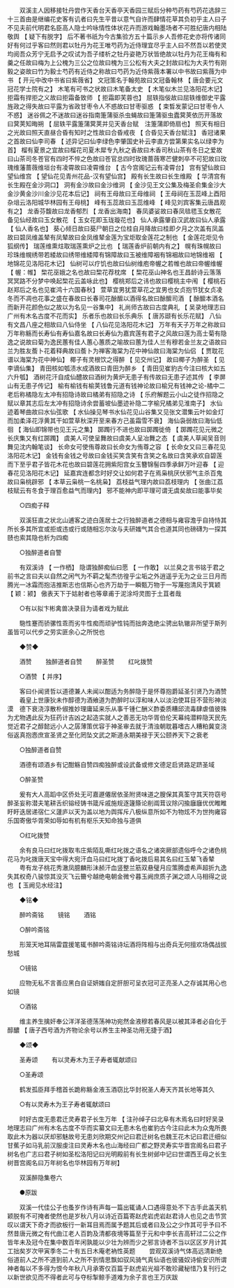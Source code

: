 <!-- { "loadSidebar": true } -->
　　双溪主人因移接牡丹尝作天香台天香亭天香园三赋后分种芍药有芍药花选辞三十三首由是继编花史客有讥者曰先生平昔以意气自许而肆情花草其负初乎主人曰子不见夫前代明君名臣高人隐士吟咏情性体状花卉而游戏翰墨场者不可胜纪唐内相陆敬舆 【 疑下有脱字】 后不著书祇为今古集验方五十篇示乡人吾修花史亦将传诸同好有何过乎客曰然则君以牡丹为花王唯芍药为近侍理宜尽乎主人曰不然吾以若使灵均阅吾众芳宁无启予之叹试为吾子缕析之牡丹姿艳万状皆绝故以牡丹为花王梅有和羹之任故曰梅为上公槐为三公之位故曰槐为三公松有大夫之封故曰松为大夫竹有刚毅之姿故曰竹为毅士芍药有近侍之称故曰芍药为近侍紫薇本署以中书故曰紫薇为中书 【 开元中改中书省曰紫薇省】 文冠策名于翰苑故曰文冠备翰林 【 唐会要元文冠花学士院有之】 木笔有可书之状故曰木笔备太史 【 木笔似木兰见洛阳花木记】 拒霜有捍拒之义故曰拒霜备致师 【 拒霜即芙蓉也】 屈轶指佞故曰屈轶维御史平露旌政之得失故曰平露为省政甘枣令人不惑故曰甘枣驱惑 【 束晳发蒙记曰甘枣令人不惑】 迷谷佩之不迷故曰迷谷指南箑蒲驱杀虫蝇故曰箑蒲驱虫蠹蓂荚依历开落故曰蓂荚知晦朔 【 屈轶平露箑蒲蓂荚并见天香台赋　注箑蒲即倚扇也】 照天有相日之光故曰照天直昼合昏有知时之性故曰合昏戒夜 【 合昏见天香台赋注】 香冠诸果之首故曰仙李司春 【 述异记曰仙李绿色李肇国史补云李直方尝第果实名以绿李为首】 榴有夏景之宜故曰榴花司夏木犀专九秋之香故曰木香司秋山茶有冬日之爱故曰山茶司冬苍官有四时不悴之色故曰苍官总四时玫瑰蔷薇寒芒健刺卒不可犯故曰玫瑰维藩蔷薇维垣台有凌霄故曰凌霄维台 【 古今宫阁记云有凌霄台】 宫有望仙故曰望仙维宫 【 望仙花见青州花品-汉有望仙宫】 殿有长生故曰长生维殿 【 华清宫有长生殿在金沙洞口】 洞有金沙故曰金沙维洞 【 金沙见王文公集及梅圣俞集金沙大金沙黄金沙川金沙见花本后记】 祠有王母故曰王母维祠 【 王母祠在玉蕊峰上酉阳杂俎云洛阳城华林园有王母桃】 峰有玉蕊故曰玉蕊维峰 【 峰见刘宾客集云唐昌观有之】 龙香芬馥故曰龙香郁烈 【 龙香出海南】 春凤婆娑故曰春凤毰毸玉女散花备见仙经故曰玉女散花 【 玉女花即玉珑璇花也】 仙人承露肇自汉武故曰仙人承露 【 仙人香名也】 葵心倾日故曰葵尸朝日之位桂自月降故曰桂即夕月之次盖有凤盖故曰碧凤维盖辇有凤辇故曰金凤维辇金莲为宝炬取金莲花之制也 【 金莲花炬见令狐纲传】 瑞莲维熏炷取瑞莲熏炉之比也 【 瑞莲香炉前朝内有之】 幌有珠幌故曰珍珠维幌绣带若緌故曰绣带维緌障有锦障故曰玉被维障裀有锦裀故曰地锦维裀 【 地锦花见洛阳花木记】 仙树可以疗饥也故曰仙树维庖帝幄之若帷也故曰帝幄维幄 【 幄：帷】 棃花巫娥之名也故曰棃花荐枕席 【 棃花巫山神名也王昌龄诗云落落冥冥路不分梦中唤起棃花云盖咏此也】 樱桃郑后之讳也故曰樱桃主中闱 【 樱桃石赵郑后之名也见崔鸿十六国春秋】 萱草宜男犹萱草花之宜男也女贞抱节犹女贞凌冬而不凋也花事之盛在春故曰长春司花酴醿以酒得名故曰酴醿司酒 【 酴醿本酒名而新开花颜色似之故以为名见一谷集中】 礼尚师古故曰古度典礼 【 吴录地理志曰广州有木名古度不花而实】 乐者乐也故曰长乐典乐 【 唐苏颋有长乐花赋】 八仙有文昌八座之相故曰八仙侍坐 【 八仙花见洛阳花木记】 万年有天子万年之称故曰万年称觞而长寿仙有寿仙嘉名故曰长寿仙为嘉宾莲有君子之风故曰莲为高士菊有隐逸之说故曰菊为逸民蕙有佳人蕙心蕙质之喻故曰蕙为佳人兰有穆若金兰友之语故曰兰为胜友薝卜花着释典故曰薝卜为禅客海棠为花中神仙故曰海棠为仙侣 【 贾耽花谱以海棠为花中神仙】 椰子有灵根饮之得醉 【 见交州记】 故曰椰子为醉圣 【 见李谪仙集】 青田核如瓠渍水成酒故曰青田为醉乡 【 青田见崔豹古今注曰核大如五六升瓠】 酒树花汗自成仙醴故曰酒树为黄炉无患子有传故曰无患子述其传 【 李屏山有无患子传记】 榆有榆钱有榆荚钱鲁元道有钱神论故曰榆兄有钱神之论-橘中二老后称橘隐左太冲有招隐诗故曰橘弟有招隐之诗 【 乐府解题云小山之徒作招隐之赋以章其志后左太冲有招隐诗余尝蓄坡仙墨迹补隐二字榆兄橘弟见淮南子】 水仙迹着琴曲故曰水仙弦歌 【 水仙操见琴书水仙花见山谷集又见张文潜集云叶如金灯而加柔泽花浮黄其干如萱草秋深开至来春方己虽霜雪不衰】 海仙袅弱故曰海仙低徊 【 海仙即锦带也见王元之集】 踯躅行不进也故曰踯躅徙倚 【 踯躅花见元微之长庆集又有红踯躅】 虞美人可使呈舞故曰虞美人呈冶舞之态 【 虞美人草闻吴音则舞见沈内翰笔谈】 长命女可使侑尊故曰长命女为侑尊之容 【 长命女又曰三春花见洛阳花木记】 金钱有金钱之号故曰金钱买笑含笑有含笑之名故曰含笑承欢自碧莲而下至乎君子皆花木花也故曰碧莲花拥紫阳宫女玉簪锦髻四季承鲜万叶迎春 【 迎春花见洛阳花木记】 延嘉宾连都念时好交让如何君子在焉枭桃厌伏邪气主杀百鬼故曰枭桃辟邪 【 本草云枭桃一名桃枭】 荔枝益气理内故曰荔枝理内 【 张曲江荔枝赋云有冬食于理百愈益气而理内】 邪不能神内即平理可谓无虞矣故曰能事毕矣 

　　○四痴子释 

　　双溪狂直之状北山逋客之迹白莲居士之行独醉道者之德相与雍容澹乎自持恃其所长多其所宜或拒或违或行或随相忘尔汝与夫研媸气其合也道其同也磅礴为一探其赜也索其隐也析为四痴 

　　○独醉道者自警 

　　有双溪诗 【 一作栖】 隐谓独醉痴仙曰愿 【 一作敢】 以兰臭之言书铭于君之前书之言曰夫以自然之闲气为不羁之髦杰彷徨乎尘垢之外逍遥乎无为之业三日月而腾光一冰霜而抱洁推斯志也信斯心也齐万劫于一瞬甄万物于一写蔑抱清风于箕颖 【 颖：颍】 傲表天下于姑射者也等章甫于泥涂埒灵图于土苴者哉 

　　○有以拟卞彬禽兽决录目为请者戏为赋此 

　　駞性蹇而骄骡性乖而劣牛性痴而顽驴性钝而拙奔逸绝尘骋出轨辙非所望于斯列虽皆可以代步之劳实匪余心之所悦也 

　　◆赞◆ 

　　酒赞 
　　独醉道者自赞 
　　醉圣赞 
　　红叱拨赞 

　　○酒赞 【 并序】 

　　客曰仆闻贤哲以道德兼人未闻以酣适为务醉隐于是怀尊抱爵延圣引贤乃为酒赞 
　　羲皇上世康狄未作醇德为酒飨道为酌醉时以淳和味人以淡泊使耳目不营形神淡漠　德下衰浇淳散朴俶推妙理庸延来乐从事千锺仁酬义酢委质糟邱流毒肆虐值彼殊为尤物遇此反为狂药计吉凶之起造实就人之善恶无功华胥伯伦天幕纯潜粹隐天民先觉近君子之醇懿远小人之孱薄策优容于神圣审去就于清浊朝耽暮嗜古人糟粕冀变浇俗返真抱悫庶宣圣贤之至化罔坠文武之斯道永期美禄于天公颐养天下之衰老 

　　○独醉道者自赞 

　　酒德有颂酒乡有记酣觞自赞四痴独醉或设武备或修文德足启贤路足跻圣域 

　　○醉圣赞 

　　爰有大人高蹈中区侨处无可嘉遯僊居依圣附贤味道之膄保其真筌守其天符窃号醉圣妄称潜夫笔耕舌织镕经铸书箴斥戚施规逐籧篨论削阘茸议除闪揄廱廱优优睢睢盱盱迭居递宿仁义蘧庐以天为盖以地为舆挥斥八极纵意所如不为物炫不为世拘雍容乐国寄傲华胥荣如辱如有机有枢乐天知命独与道俱 

　　○红叱拨赞 

　　余有良马曰红叱拨取韦庄紫陌乱嘶红叱拨之语名之诸突厥部遗俗呼今之诸色桃花马为叱拨唐天宝中得大宛汗血马曰红叱拨丁香叱拨后易其名曰红玉辇飞香辇 
　　粤有龙子桃花秀澈凤臆麟形沬赪汗血竖整兰筋双悬璧月应策腾虚希声超折九逸失其权奇八骏惊其没灭飞云籋兮越绝电朝金微兮暮玉阙庶质子渊之颂人马相得之说也 【 玉阙见水经注】 

　　◆铭◆ 

　　醉吟斋铭 
　　镜铭 
　　酒铭 

　　○醉吟斋铭 

　　形笼天地耳隔雷霆援笔辄书醉吟斋铭诗坛酒将阵相与出奇兵无何擅欢场偶战拔愁城 

　　○镜铭 

　　应物无私不言善应黑白自证妍媸自定肝胆可呈衣冠可正亮圣人之存诚其用心也如镜 

　　○酒铭 

　　维主养生擒奸奉公洋洋圣德荡荡神功宛然金液穆若春风是以被其泽者必自化于醇醲 【 唐子西号酒为齐物论余号以养生主神圣功用无捷于酒】 

　　◆颂◆ 

　　圣寿颂 
　　有以灵寿木为王子寿者辄献颂曰 

　　○圣寿颂 

　　鹤发孤臣拜手稽首长跪称觞金液玉酒窃比华封祝圣人寿天齐其长地等其久 

　　○有以灵寿木为王子寿者辄献颂曰 

　　时好古度无患君迁灵寿君子长生万年 【 注孙绰子曰北阜有木焉名曰时好吴录地理志曰广州有木名古度不华而实纂文曰无患木名也崔豹古今注曰此木为众鬼所畏取此木为器以厌却邪魅故号无患刘欣期交州记曰君迁树名也魏王花木记曰君迁细似甘蕉子如马乳前汉服虔注曰灵寿木名也山海经曰广都之野灵寿实华晋宫阁名曰君子树名也广志曰君子树如圣松洛阳记曰光明殿前有长生树邺中记曰世谓西王母之长生树晋宫阁名曰万年树名也华林园有万年树】 

　　双溪醉隐集卷六 

　　●原跋 

　　双溪一代佳公子也蚤岁作诗有声每一篇出辄诵人口遇得意处不下古手此盖天机颖脱有不可掩者使然也是岁秋八月以诗近百篇寄赵虎岩虎岩赵君诗人也见之击节赏叹以谓天下奇才而欲板行一新耳目焉而属予题其后或者曰及公之少作其可乎予曰不然昔唐元微之有代曲江老人百韵及清都夜境等篇至于元和中李长吉高轩过二公之作皆年未及冠今在集中数百年闲孰能以少壮为辨而少之邪言诗者不当以区区岁月计其工拙矣岁次甲寅季冬二十有五日木庵老衲性英题 
　　尝观双溪诗气体高远清新绝俗道前人之所不道到前人之所不到情思飘如驭风骑气真仙语也彼骚奴诗偷安识所谓神者每以不多得为恨今年秋八月承寄仅百篇于赵虎岩光祖不敢珍藏秘惜乃复刊行之以新世欲见而不得者此可与夺标掣鲸手道难为余子言也王万庆跋 
